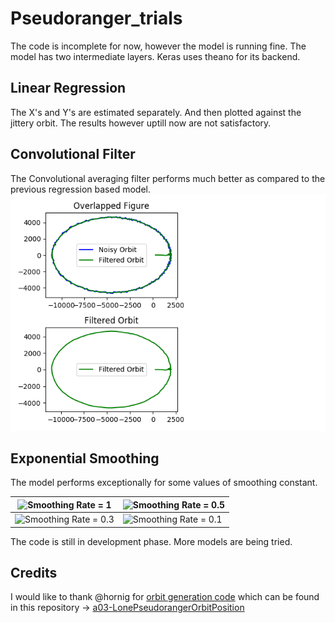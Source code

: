 # Pseudoranger_trials
The code is incomplete for now, however the model is running fine. The model has two intermediate layers.
Keras uses theano for its backend.

## Linear Regression
The X's and Y's are estimated separately. And then plotted against the jittery orbit. The results however uptill now are not satisfactory.

## Convolutional Filter
The Convolutional averaging filter performs much better as compared to the previous regression based model.
![Convolutional Filter](/Models/conv.png)

## Exponential Smoothing
The model performs exceptionally for some values of smoothing constant.

|![Smoothing Rate = 1](http://pixady.com/image/niz/) | ![Smoothing Rate = 0.5](http://pixady.com/image/nj0/)|
|----------------------------------------------------|------------------------------------------------------|
|![Smoothing Rate = 0.3](http://pixady.com/image/nj1/)|![Smoothing Rate = 0.1](http://pixady.com/image/nj2/)|

The code is still in development phase. More models are being tried.

## Credits
I would like to thank @hornig for [orbit generation code](https://github.com/Nilesh4145/Pseudoranger_trials/blob/master/generate_orbit.py) which can be found in this repository -> [a03-LonePseudorangerOrbitPosition](https://github.com/aerospaceresearch/summerofcode2017/tree/master/gsoc2017/a03-LonePseudorangerOrbitPosition)
